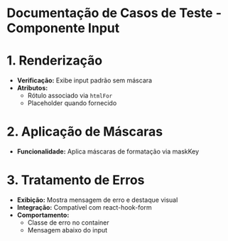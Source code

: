 # Documentação de Casos de Teste - Componente Input

# 1. Renderização

- **Verificação:** Exibe input padrão sem máscara
- **Atributos:**
  - Rótulo associado via `htmlFor`
  - Placeholder quando fornecido

# 2. Aplicação de Máscaras

- **Funcionalidade:** Aplica máscaras de formatação via maskKey

# 3. Tratamento de Erros

- **Exibição:** Mostra mensagem de erro e destaque visual
- **Integração:** Compatível com react-hook-form
- **Comportamento:**
  - Classe de erro no container
  - Mensagem abaixo do input
